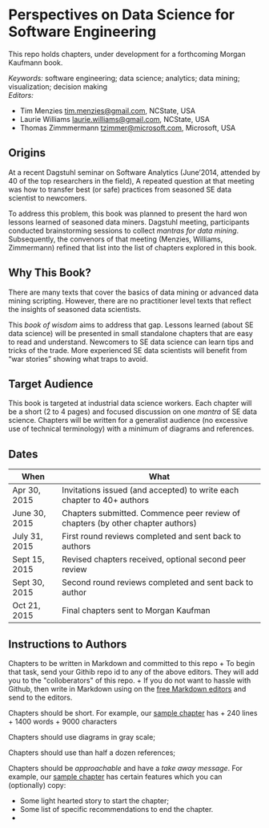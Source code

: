 # Perspectives on Data Science for Software Engineering		
		
This repo holds chapters, under development for a forthcoming Morgan Kaufmann book.		
		
_Keywords:_ software engineering; data science; analytics; data mining; visualization; decision making		
_Editors:_

+ Tim Menzies <tim.menzies@gmail.com>, NCState, USA
+ Laurie Williams <laurie.williams@gmail.com>, NCState, USA
+ Thomas Zimmmermann <tzimmer@microsoft.com>, Microsoft, USA
		
## Origins		
		
At a  recent Dagstuhl seminar on Software Analytics (June’2014, attended by 40 of the top researchers in the field), A repeated question at that meeting was how to transfer best (or safe) practices from seasoned SE data scientist to newcomers. 		
		
To address this problem, this book was planned to present the hard won lessons learned of  seasoned data miners.   Dagstuhl meeting, participants conducted brainstorming sessions to collect _mantras for data mining_.   Subsequently, the convenors of that meeting (Menzies, Williams, Zimmermann) refined that list into the list of chapters explored in this book.		
		
## Why This Book?		
		
There are many texts that cover the basics of data mining or advanced data mining scripting. However, there are no practitioner level texts that reflect the insights of seasoned data scientists.		
		
This _book of wisdom_ aims to address that gap.  Lessons learned (about SE data science) will be presented in small  standalone chapters that are easy to read and understand.  Newcomers to SE data science can learn tips and tricks of the trade. More experienced SE data scientists will benefit from “war stories” showing what traps to avoid.		
		
## Target Audience		
		
This book is targeted at industrial data science workers. Each chapter will be a short   (2 to 4 pages) and focused discussion  on one _mantra_ of SE data science. Chapters will be written for a generalist audience (no excessive use of technical terminology) with a minimum of diagrams and references. 		
		
## Dates 		
		
When          | What		
------------- | -------------------------------		
 Apr 30, 2015 |         Invitations issued (and accepted) to write each chapter to 40+ authors		
June 30, 2015 |     Chapters submitted. Commence peer review of chapters (by other chapter authors)	
July 31, 2015 |     First round reviews completed and sent back to authors		
Sept 15, 2015 |        Revised chapters received, optional second peer review		
Sept 30, 2015 |   Second round reviews completed and sent back to author		
Oct 21, 2015  | Final chapters sent to Morgan Kaufman		

## Instructions to Authors

Chapters to be written in Markdown and committed to this repo
     + To begin that task, send your Githib repo id to any of the above editors. They will add you to the "colloberators" of this repo.
     + If you do not want to hassle with Github, then write in Markdown using on the [free Markdown editors](http://mashable.com/2013/06/24/markdown-tools/) and send to the editors.
     
Chapters should be short. For example, our [sample chapter](sample.md) has 
      +   240 lines
      +   1400 words
      +   9000 characters

Chapters should use  diagrams in gray scale;

Chapters should use than half a dozen references;

Chapters should be _approachable_ and have a _take away message_. For example, our  [sample chapter](sample.md) has certain features which you can (optionally) copy:

+ Some light hearted story to start the chapter;
+ Some list of specific recommendations to end the chapter.
+ 

